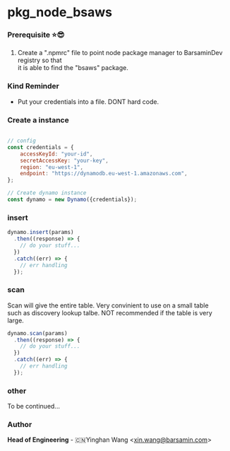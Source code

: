 # pkg_node_bsaws
<i class="fas fa-play-circle"></i>
### Prerequisite :star::sunglasses:
1. Create a ".npmrc" file to point node package manager to BarsaminDev registry so that  
it is able to find the "bsaws" package.  


### Kind Reminder
- Put your credentials into a file. DONT hard code.

### Create a instance
```javascript

// config
const credentials = {
    accessKeyId: "your-id", 
    secretAccessKey: "your-key", 
    region: "eu-west-1",
    endpoint: "https://dynamodb.eu-west-1.amazonaws.com",
};

// Create dynamo instance
const dynamo = new Dynamo({credentials});
```

### insert
```javascript
dynamo.insert(params)
  .then((response) => {
    // do your stuff...
  })
  .catch((err) => {
    // err handling
  });
```

### scan
Scan will give the entire table. Very convinient to use on a small table  
such as discovery lookup talbe. NOT recommended if the table is very large.
```javascript
dynamo.scan(params)
  .then((response) => {
    // do your stuff...
  })
  .catch((err) => {
    // err handling
  });
```

### other
To be continued...

### Author
__Head of Engineering__ - :cn:Yinghan Wang <<xin.wang@barsamin.com>>

